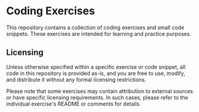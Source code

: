 # Coding Exercises

This repository contains a collection of coding exercises and small code snippets. These exercises are intended for learning and practice purposes.

## Licensing

Unless otherwise specified within a specific exercise or code snippet, all code in this repository is provided as-is, and you are free to use, modify, and distribute it without any formal licensing restrictions.

Please note that some exercises may contain attribution to external sources or have specific licensing requirements. In such cases, please refer to the individual exercise's README or comments for details.

